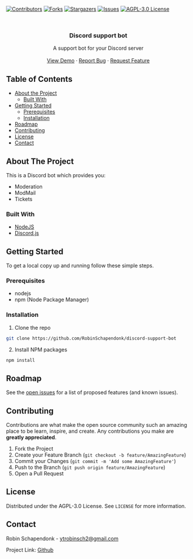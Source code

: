 [![Contributors][contributors-shield]][contributors-url]
[![Forks][forks-shield]][forks-url]
[![Stargazers][stars-shield]][stars-url]
[![Issues][issues-shield]][issues-url]
[![AGPL-3.0 License][license-shield]][license-url]



<!-- PROJECT LOGO -->
<br />
<p align="center">
  <!-- <a href="https://github.com/github_username/repo">
    <img src="images/logo.png" alt="Logo" width="80" height="80">
  </a> -->

  <h3 align="center">Discord support bot</h3>

  <p align="center">
    A support bot for your Discord server
    <br />
    <br />
    <a href="https://shortrsg.cf/discord">View Demo</a>
    ·
    <a href="https://github.com/RobinSchapendonk/discord-support-bot/issues">Report Bug</a>
    ·
    <a href="https://github.com/RobinSchapendonk/discord-support-bot/issues">Request Feature</a>
  </p>
</p>



<!-- TABLE OF CONTENTS -->
## Table of Contents

* [About the Project](#about-the-project)
  * [Built With](#built-with)
* [Getting Started](#getting-started)
  * [Prerequisites](#prerequisites)
  * [Installation](#installation)
* [Roadmap](#roadmap)
* [Contributing](#contributing)
* [License](#license)
* [Contact](#contact)



<!-- ABOUT THE PROJECT -->
## About The Project

This is a Discord bot which provides you:
* Moderation
* ModMail
* Tickets

### Built With

* [NodeJS](https://nodejs.org/)
* [Discord.js](https://discord.js.org/)



<!-- GETTING STARTED -->
## Getting Started

To get a local copy up and running follow these simple steps.

### Prerequisites

* nodejs
* npm (Node Package Manager)

### Installation
 
1. Clone the repo
```sh
git clone https://github.com/RobinSchapendonk/discord-support-bot
```
2. Install NPM packages
```sh
npm install
```



<!-- ROADMAP -->
## Roadmap

See the [open issues](https://github.com/RobinSchapendonk/discord-support-bot/issues) for a list of proposed features (and known issues).



<!-- CONTRIBUTING -->
## Contributing

Contributions are what make the open source community such an amazing place to be learn, inspire, and create. Any contributions you make are **greatly appreciated**.

1. Fork the Project
2. Create your Feature Branch (`git checkout -b feature/AmazingFeature`)
3. Commit your Changes (`git commit -m 'Add some AmazingFeature'`)
4. Push to the Branch (`git push origin feature/AmazingFeature`)
5. Open a Pull Request



<!-- LICENSE -->
## License

Distributed under the AGPL-3.0 License. See `LICENSE` for more information.



<!-- CONTACT -->
## Contact

Robin Schapendonk - ytrobinsch2@gmail.com

Project Link: [Github](hhttps://github.com/RobinSchapendonk/discord-support-bot/)



<!-- MARKDOWN LINKS & IMAGES -->
<!-- https://www.markdownguide.org/basic-syntax/#reference-style-links -->
[contributors-shield]: https://img.shields.io/github/contributors/RobinSchapendonk/discord-support-bot.svg?style=flat-square
[contributors-url]: https://github.com/RobinSchapendonk/discord-support-bot/graphs/contributors
[forks-shield]: https://img.shields.io/github/forks/RobinSchapendonk/discord-support-bot.svg?style=flat-square
[forks-url]: https://github.com/RobinSchapendonk/discord-support-bot/network/members
[stars-shield]: https://img.shields.io/github/stars/RobinSchapendonk/discord-support-bot.svg?style=flat-square
[stars-url]: https://github.com/RobinSchapendonk/discord-support-bot/stargazers
[issues-shield]: https://img.shields.io/github/issues/RobinSchapendonk/discord-support-bot.svg?style=flat-square
[issues-url]: https://github.com/RobinSchapendonk/discord-support-bot/issues
[license-shield]: https://img.shields.io/github/license/RobinSchapendonk/discord-support-bot.svg?style=flat-square
[license-url]: https://github.com/RobinSchapendonk/discord-support-bot/blob/master/LICENSE